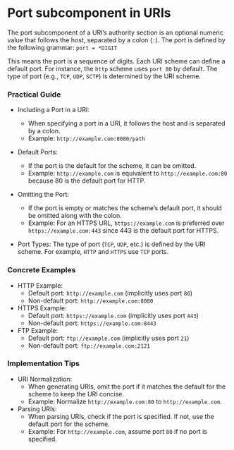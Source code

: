 # Port subcomponent in URIs

The port subcomponent of a URI’s authority section is an optional numeric value that follows the host, separated by a colon (`:`). 
The port is defined by the following grammar: `port = *DIGIT`

This means the port is a sequence of digits. Each URI scheme can define a default port. For instance, the `http` scheme uses `port 80` by default. The type of port (e.g., `TCP`, `UDP`, `SCTP`) is determined by the URI scheme.

### Practical Guide
* Including a Port in a URI:
  * When specifying a port in a URI, it follows the host and is separated by a colon.
  * Example: `http://example.com:8080/path`
  
* Default Ports:
  * If the port is the default for the scheme, it can be omitted.
  * Example: `http://example.com` is equivalent to `http://example.com:80` because 80 is the default port for HTTP.

* Omitting the Port:
  * If the port is empty or matches the scheme’s default port, it should be omitted along with the colon.
  * Example: For an HTTPS URL, `https://example.com` is preferred over `https://example.com:443` since 443 is the default port for HTTPS.

* Port Types:
The type of port (`TCP`, `UDP`, etc.) is defined by the URI scheme. For example, `HTTP` and `HTTPS` use `TCP` ports.

### Concrete Examples
* HTTP Example:
  * Default port: `http://example.com` (implicitly uses port `80`)
  * Non-default port: `http://example.com:8080`
* HTTPS Example:
  * Default port: `https://example.com` (implicitly uses port `443`)
  * Non-default port: `https://example.com:8443`
* FTP Example:
  * Default port: `ftp://example.com` (implicitly uses port `21`)
  * Non-default port: `ftp://example.com:2121`

### Implementation Tips
* URI Normalization:
  * When generating URIs, omit the port if it matches the default for the scheme to keep the URI concise.
  * Example: Normalize `http://example.com:80` to `http://example.com`.
* Parsing URIs:
  * When parsing URIs, check if the port is specified. If not, use the default port for the scheme.
  * Example: For `http://example.com`, assume port `80` if no port is specified.